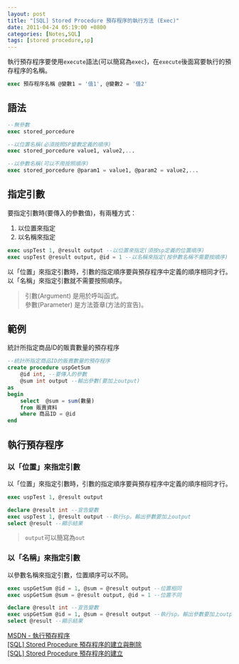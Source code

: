 ```yaml
---
layout: post
title: "[SQL] Stored Procedure 預存程序的執行方法 (Exec)"
date: 2011-04-24 05:19:00 +0800
categories: [Notes,SQL]
tags: [stored procedure,sp]
---
```



執行預存程序要使用`execute`語法(可以簡寫為`exec`)，在`execute`後面寫要執行的預存程序的名稱。  

```sql
exec 預存程序名稱 @變數1 = '值1', @變數2 = '值2'
```

## 語法

```sql
--無參數
exec stored_porcedure

--以位置名稱(必須按照SP變數定義的順序)
exec stored_porcedure value1, value2,...

--以參數名稱(可以不用按照順序)
exec stored_porcedure @param1 = value1, @param2 = value2,...
```

## 指定引數

要指定引數時(要傳入的參數值)，有兩種方式：
1. 以位置來指定
2. 以名稱來指定

```sql
exec uspTest 1, @result output --以位置來指定(須按sp定義的位置順序)
exec uspTest @result output, @id = 1 --以名稱來指定(按參數名稱不需要按順序)
```

以「位置」來指定引數時，引數的指定順序要與預存程序中定義的順序相同才行。        
以「名稱」來指定引數就不需要按照順序。


> 引數(Argument) 是用於呼叫函式。       
> 參數(Parameter) 是方法簽章(方法的宣告)。

## 範例

統計所指定商品ID的販賣數量的預存程序

```sql
--統計所指定商品ID的販賣數量的預存程序
create procedure uspGetSum
    @id int, --要傳入的參數
    @sum int output --輸出參數(要加上output)
as
begin
    select  @sum = sum(數量)
    from 販賣資料
    where 商品ID = @id
end
```

## 執行預存程序
### 以「位置」來指定引數

以「位置」來指定引數時，引數的指定順序要與預存程序中定義的順序相同才行。

```sql
exec uspTest 1, @result output
```

```sql
declare @result int --宣告變數
exec uspTest 1, @result output --執行sp。輸出參數要加上output
select @result --顯示結果
```
> `output`可以簡寫為`out`

### 以「名稱」來指定引數

以參數名稱來指定引數，位置順序可以不同。

```sql
exec uspGetSum @id = 1, @sum = @result output --位置相同
exec uspGetSum @sum = @result output, @id = 1 --位置不同
```

```sql
declare @result int --宣告變數
exec uspGetSum @id = 1, @sum = @result output --執行sp。輸出參數要加上output
select @result --顯示結果
```


[MSDN - 執行預存程序](https://learn.microsoft.com/zh-tw/sql/relational-databases/stored-procedures/execute-a-stored-procedure?view=sql-server-ver15)        
[[SQL] Stored Procedure 預存程序的建立與刪除](https://riivalin.github.io/posts/2011/04/sql-58/)		
[[SQL] Stored Procedure 預存程序的建立](https://riivalin.github.io/posts/2011/04/sql-77/)		